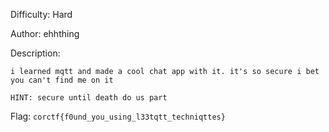 Difficulty: Hard

Author: ehhthing

Description:
```
i learned mqtt and made a cool chat app with it. it's so secure i bet you can't find me on it

HINT: secure until death do us part
```

Flag: `corctf{f0und_you_using_l33tqtt_techniqttes}`
